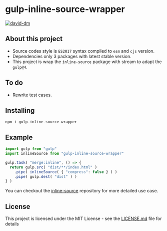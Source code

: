 # gulp-inline-source-wrapper

[![david-dm](https://david-dm.org/silveryiris/gulp-inline-source-wrapper.svg)](https://david-dm.org/silveryiris/gulp-inline-source-wrapper)

## About this project

- Source codes style is `ES2017` syntax compiled to `esm` and `cjs` version.
- Dependencies only 3 packages with latest stable version.
- This project is wrap the `inline-source` package with stream to adapt the `gulp@4`.

## To do
- Rewrite test cases. 

## Installing

```
npm i gulp-inline-source-wrapper
```

## Example
```` javascript
import gulp from "gulp"
import inlineSource from "gulp-inline-source-wrapper"

gulp.task( "merge:inline", () => {
  return gulp.src( "dist/**/index.html" )
    .pipe( inlineSource( { "compress": false } ) )
    .pipe( gulp.dest( "dist" ) )
} )
````

You can checkout the [inline-source](https://github.com/popeindustries/inline-source) repository for more detailed use case.


## License

This project is licensed under the MIT License - see the [LICENSE.md](LICENSE.md) file for details

